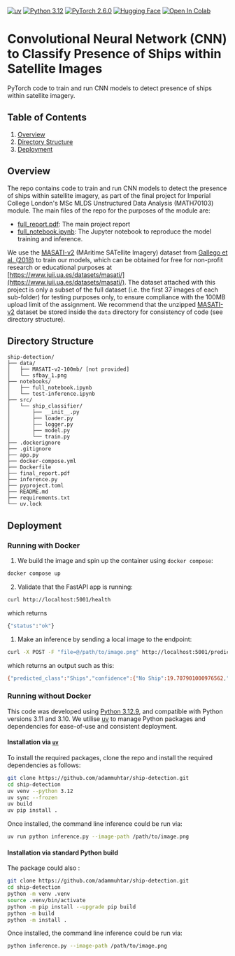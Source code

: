 [![uv](https://img.shields.io/badge/uv-%2350005b?&logo=uv&labelColor=%235A5A5A)](https://docs.astral.sh/uv/getting-started/installation/)
[![Python 3.12](https://img.shields.io/badge/Python-3.10%20%7C%203.11%20%7C%203.12-blue?&logo=Python&logoColor=white%5BPython)](https://www.python.org/downloads/release/python-3129)
[![PyTorch 2.6.0](https://img.shields.io/badge/PyTorch-2.6.0-red?&logo=PyTorch&logoColor=white%5BPyTorch)](https://pytorch.org/get-started/locally/)
[![Hugging Face](https://img.shields.io/badge/🤗%20Hugging%20Face-ShipClassifierConvNet-%23FFCC4D)](https://huggingface.co/AdamMuhtar/ShipClassifierConvNet)
<a href="https://colab.research.google.com/github/adammuhtar/ship-detection/blob/main/notebooks/full_notebook.ipynb" target="_parent"><img src="https://colab.research.google.com/assets/colab-badge.svg" alt="Open In Colab"/></a>

# Convolutional Neural Network (CNN) to Classify Presence of Ships within Satellite Images
PyTorch code to train and run CNN models to detect presence of ships within satellite imagery.

## Table of Contents
1. [Overview](#overview)
2. [Directory Structure](#directory-structure)
3. [Deployment](#deployment)

## Overview
The repo contains code to train and run CNN models to detect the presence of ships within satellite imagery, as part of the final project for Imperial College London's MSc MLDS Unstructured Data Analysis (MATH70103) module. The main files of the repo for the purposes of the module are:
* [full_report.pdf](https://github.com/adammuhtar/ship-detection/blob/main/full_report.pdf): The main project report
* [full_notebook.ipynb](https://github.com/adammuhtar/ship-detection/blob/main/notebooks/full_notebook.ipynb): The Jupyter notebook to reproduce the model training and inference.

We use the [MASATI-v2](https://www.iuii.ua.es/datasets/masati/) (MAritime SATellite Imagery) dataset from [Gallego et al. (2018)](https://www.mdpi.com/2072-4292/10/4/511) to train our models, which can be obtained for free for non-profit research or educational purposes at [https://www.iuii.ua.es/datasets/masati/](https://www.iuii.ua.es/datasets/masati/). The dataset attached with this project is only a subset of the full dataset (i.e. the first 37 images of each sub-folder) for testing purposes only, to ensure compliance with the 100MB upload limit of the assignment.  We recommend that the unzipped [MASATI-v2](https://www.iuii.ua.es/datasets/masati/) dataset be stored inside the `data` directory for consistency of code (see directory structure).

## Directory Structure
```plaintext
ship-detection/
├── data/
│   ├── MASATI-v2-100mb/ [not provided]
│   └── sfbay_1.png
├── notebooks/
│   ├── full_notebook.ipynb
│   └── test-inference.ipynb
├── src/
│   └── ship_classifier/
│       ├── __init__.py
│       ├── loader.py
│       ├── logger.py
│       ├── model.py
│       └── train.py
├── .dockerignore
├── .gitignore
├── app.py
├── docker-compose.yml
├── Dockerfile
├── final_report.pdf
├── inference.py
├── pyproject.toml
├── README.md
├── requirements.txt
└── uv.lock
```

## Deployment

### Running with Docker
1. We build the image and spin up the container using `docker compose`:
```bash
docker compose up
```
2. Validate that the FastAPI app is running:
```bash
curl http://localhost:5001/health
```
which returns
```bash
{"status":"ok"}
```

1. Make an inference by sending a local image to the endpoint:
```bash
curl -X POST -F "file=@/path/to/image.png" http://localhost:5001/predict
```
which returns an output such as this:
```bash
{"predicted_class":"Ships","confidence":{"No Ship":19.707901000976562,"Ship":80.29209899902344}}
```

### Running without Docker
This code was developed using [Python 3.12.9](https://www.python.org/downloads/release/python-3129/), and compatible with Python versions 3.11 and 3.10. We utilise [uv](https://docs.astral.sh/uv/) to manage Python packages and dependencies for ease-of-use and consistent deployment.

#### Installation via [`uv`](https://docs.astral.sh/uv/)
To install the required packages, clone the repo and install the required dependencies as follows:
```bash
git clone https://github.com/adammuhtar/ship-detection.git
cd ship-detection
uv venv --python 3.12
uv sync --frozen
uv build
uv pip install .
```

Once installed, the command line inference could be run via:
```bash
uv run python inference.py --image-path /path/to/image.png
```

#### Installation via standard Python build
The package could also :
```bash
git clone https://github.com/adammuhtar/ship-detection.git
cd ship-detection
python -m venv .venv
source .venv/bin/activate
python -m pip install --upgrade pip build
python -m build
python -m install .
```

Once installed, the command line inference could be run via:
```bash
python inference.py --image-path /path/to/image.png
```